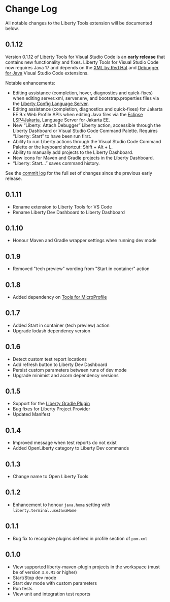 # Change Log

All notable changes to the Liberty Tools extension will be documented below.

## 0.1.12

Version 0.1.12 of Liberty Tools for Visual Studio Code is an **early release** that contains new functionality and fixes. Liberty Tools for Visual Studio Code now requires Java 17 and depends on the [XML by Red Hat](https://marketplace.visualstudio.com/items?itemName=redhat.vscode-xml) and [Debugger for Java](https://marketplace.visualstudio.com/items?itemName=vscjava.vscode-java-debug) Visual Studio Code extensions.

Notable enhancements:
- Editing assistance (completion, hover, diagnostics and quick-fixes) when editing server.xml, server.env, and bootstrap.properties files via the [Liberty Config Language Server](https://github.com/OpenLiberty/liberty-language-server).
- Editing assistance (completion, diagnostics and quick-fixes) for Jakarta EE 9.x Web Profile APIs when editing Java files via the [Eclipse LSP4Jakarta](https://github.com/eclipse/lsp4jakarta), Language Server for Jakarta EE.
- New “Liberty: Attach Debugger” Liberty action, accessible through the Liberty Dashboard or Visual Studio Code Command Palette. Requires “Liberty: Start” to have been run first.
- Ability to run Liberty actions through the Visual Studio Code Command Palette or the keyboard shortcut: Shift + Alt + L.
- Ability to manually add projects to the Liberty Dashboard.
- New icons for Maven and Gradle projects in the Liberty Dashboard.
- “Liberty: Start…” saves command history.

See the [commit log](https://github.com/OpenLiberty/liberty-tools-vscode/compare/0.1.12...main) for the full set of changes since the previous early release.

## 0.1.11
- Rename extension to Liberty Tools for VS Code
- Rename Liberty Dev Dashboard to Liberty Dashboard

## 0.1.10
- Honour Maven and Gradle wrapper settings when running dev mode

## 0.1.9
- Removed "tech preview" wording from "Start in container" action

## 0.1.8
- Added dependency on [Tools for MicroProfile](https://marketplace.visualstudio.com/items?itemName=redhat.vscode-microprofile)

## 0.1.7
- Added Start in container (tech preview) action
- Upgrade lodash dependency version

## 0.1.6

- Detect custom test report locations
- Add refresh button to Liberty Dev Dashboard
- Persist custom parameters between runs of dev mode
- Upgrade minimist and acorn dependency versions

## 0.1.5

- Support for the [Liberty Gradle Plugin](https://github.com/OpenLiberty/ci.gradle)
- Bug fixes for Liberty Project Provider
- Updated Manifest

## 0.1.4

- Improved message when test reports do not exist
- Added OpenLiberty category to Liberty Dev commands

## 0.1.3

- Change name to Open Liberty Tools

## 0.1.2

- Enhancement to honour `java.home` setting with `liberty.terminal.useJavaHome`

## 0.1.1

- Bug fix to recognize plugins defined in profile section of `pom.xml`

## 0.1.0

- View supported liberty-maven-plugin projects in the workspace (must be of version `3.0.M1` or higher)
- Start/Stop dev mode
- Start dev mode with custom parameters
- Run tests
- View unit and integration test reports
